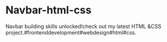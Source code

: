 # Navbar-html-css
Navbar building skills unlocked!check out my latest HTML &amp;CSS project.#frontenddevelopment#webdesign#html#css.
